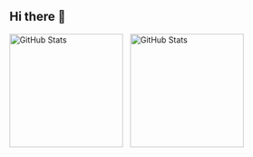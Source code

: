 ## Hi there 👋

<p>
  <img 
    align="left" 
    alt="GitHub Stats" 
    height="200" 
    style="padding-right: 10px;" 
    src="https://github-readme-stats.vercel.app/api?username=wal-jc&show_icons=true&theme=tokyonight&include_all_commits=true"
  />

  <img 
    align="left" 
    alt="GitHub Stats" 
    height="200" 
    src="https://github-readme-stats.vercel.app/api/top-langs/?username=wal-jc&theme=tokyonight&layout=compact&custom_title=Tecnologias"
  />
</p>

